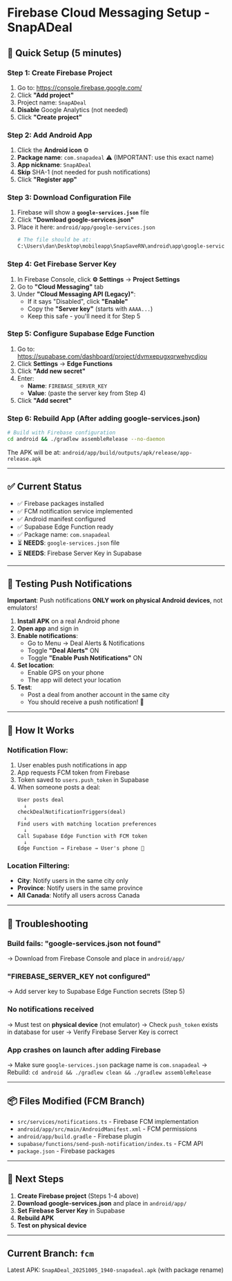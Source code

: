 # Firebase Cloud Messaging Setup - SnapADeal

## 🚀 Quick Setup (5 minutes)

### Step 1: Create Firebase Project

1. Go to: https://console.firebase.google.com/
2. Click **"Add project"**
3. Project name: `SnapADeal`
4. **Disable** Google Analytics (not needed)
5. Click **"Create project"**

### Step 2: Add Android App

1. Click the **Android icon** ⚙️
2. **Package name**: `com.snapadeal` ⚠️ (IMPORTANT: use this exact name)
3. **App nickname**: `SnapADeal`
4. **Skip** SHA-1 (not needed for push notifications)
5. Click **"Register app"**

### Step 3: Download Configuration File

1. Firebase will show a **`google-services.json`** file
2. Click **"Download google-services.json"**
3. Place it here: `android/app/google-services.json`
   ```bash
   # The file should be at:
   C:\Users\dan\Desktop\mobileapp\SnapSaveRN\android\app\google-services.json
   ```

### Step 4: Get Firebase Server Key

1. In Firebase Console, click **⚙️ Settings** → **Project Settings**
2. Go to **"Cloud Messaging"** tab
3. Under **"Cloud Messaging API (Legacy)"**:
   - If it says "Disabled", click **"Enable"**
   - Copy the **"Server key"** (starts with `AAAA...`)
   - Keep this safe - you'll need it for Step 5

### Step 5: Configure Supabase Edge Function

1. Go to: https://supabase.com/dashboard/project/dvmxepugxqrwehycdjou
2. Click **Settings** → **Edge Functions**
3. Click **"Add new secret"**
4. Enter:
   - **Name**: `FIREBASE_SERVER_KEY`
   - **Value**: (paste the server key from Step 4)
5. Click **"Add secret"**

### Step 6: Rebuild App (After adding google-services.json)

```bash
# Build with Firebase configuration
cd android && ./gradlew assembleRelease --no-daemon
```

The APK will be at: `android/app/build/outputs/apk/release/app-release.apk`

---

## ✅ Current Status

- ✅ Firebase packages installed
- ✅ FCM notification service implemented
- ✅ Android manifest configured
- ✅ Supabase Edge Function ready
- ✅ Package name: `com.snapadeal`
- ⏳ **NEEDS**: `google-services.json` file
- ⏳ **NEEDS**: Firebase Server Key in Supabase

---

## 📱 Testing Push Notifications

**Important**: Push notifications **ONLY work on physical Android devices**, not emulators!

1. **Install APK** on a real Android phone
2. **Open app** and sign in
3. **Enable notifications**:
   - Go to Menu → Deal Alerts & Notifications
   - Toggle **"Deal Alerts"** ON
   - Toggle **"Enable Push Notifications"** ON
4. **Set location**:
   - Enable GPS on your phone
   - The app will detect your location
5. **Test**:
   - Post a deal from another account in the same city
   - You should receive a push notification! 🎉

---

## 🔧 How It Works

### Notification Flow:

1. User enables push notifications in app
2. App requests FCM token from Firebase
3. Token saved to `users.push_token` in Supabase
4. When someone posts a deal:
   ```
   User posts deal
     ↓
   checkDealNotificationTriggers(deal)
     ↓
   Find users with matching location preferences
     ↓
   Call Supabase Edge Function with FCM token
     ↓
   Edge Function → Firebase → User's phone 📱
   ```

### Location Filtering:
- **City**: Notify users in the same city only
- **Province**: Notify users in the same province
- **All Canada**: Notify all users across Canada

---

## 🐛 Troubleshooting

### Build fails: "google-services.json not found"
→ Download from Firebase Console and place in `android/app/`

### "FIREBASE_SERVER_KEY not configured"
→ Add server key to Supabase Edge Function secrets (Step 5)

### No notifications received
→ Must test on **physical device** (not emulator)
→ Check `push_token` exists in database for user
→ Verify Firebase Server Key is correct

### App crashes on launch after adding Firebase
→ Make sure `google-services.json` package name is `com.snapadeal`
→ Rebuild: `cd android && ./gradlew clean && ./gradlew assembleRelease`

---

## 📦 Files Modified (FCM Branch)

- `src/services/notifications.ts` - Firebase FCM implementation
- `android/app/src/main/AndroidManifest.xml` - FCM permissions
- `android/app/build.gradle` - Firebase plugin
- `supabase/functions/send-push-notification/index.ts` - FCM API
- `package.json` - Firebase packages

---

## 🎯 Next Steps

1. **Create Firebase project** (Steps 1-4 above)
2. **Download google-services.json** and place in `android/app/`
3. **Set Firebase Server Key** in Supabase
4. **Rebuild APK**
5. **Test on physical device**

---

## Current Branch: `fcm`

Latest APK: `SnapADeal_20251005_1940-snapadeal.apk` (with package rename)

